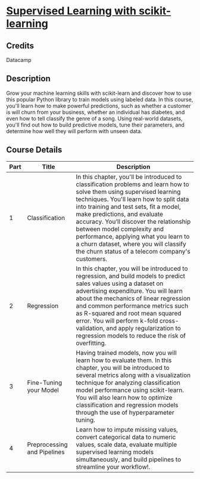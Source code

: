 # [Supervised Learning with scikit-learning](https://campus.datacamp.com/courses/supervised-learning-with-scikit-learn/)

## Credits

Datacamp

## Description

Grow your machine learning skills with scikit-learn and discover how to use this popular Python library to train models using labeled data. In this course, you'll learn how to make powerful predictions, such as whether a customer is will churn from your business, whether an individual has diabetes, and even how to tell classify the genre of a song. Using real-world datasets, you'll find out how to build predictive models, tune their parameters, and determine how well they will perform with unseen data.


## Course Details

| Part | Title | Description | 
|------|-------|-------------|
| 1 | Classification | In this chapter, you'll be introduced to classification problems and learn how to solve them using supervised learning techniques. You'll learn how to split data into training and test sets, fit a model, make predictions, and evaluate accuracy. You’ll discover the relationship between model complexity and performance, applying what you learn to a churn dataset, where you will classify the churn status of a telecom company's customers. |
| 2 | Regression | In this chapter, you will be introduced to regression, and build models to predict sales values using a dataset on advertising expenditure. You will learn about the mechanics of linear regression and common performance metrics such as R-squared and root mean squared error. You will perform k-fold cross-validation, and apply regularization to regression models to reduce the risk of overfitting. |
| 3 | Fine-Tuning your Model | Having trained models, now you will learn how to evaluate them. In this chapter, you will be introduced to several metrics along with a visualization technique for analyzing classification model performance using scikit-learn. You will also learn how to optimize classification and regression models through the use of hyperparameter tuning. |
| 4 | Preprocessing and Pipelines | Learn how to impute missing values, convert categorical data to numeric values, scale data, evaluate multiple supervised learning models simultaneously, and build pipelines to streamline your workflow!. |